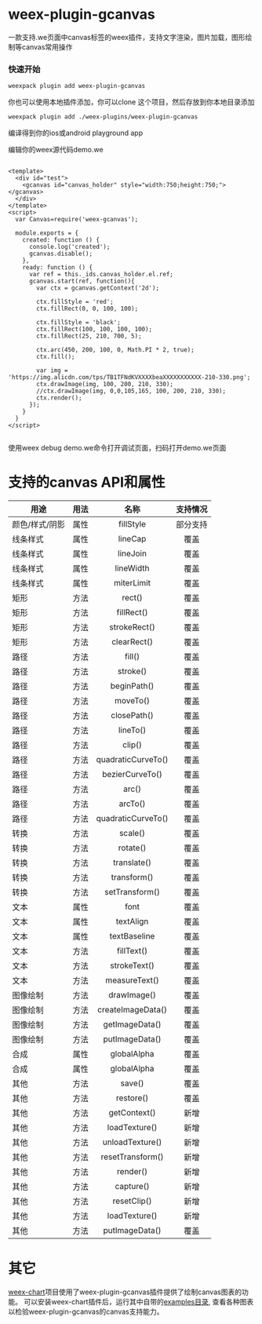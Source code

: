 # weex-plugin-gcanvas



一款支持.we页面中canvas标签的weex插件，支持文字渲染，图片加载，图形绘制等canvas常用操作

### 快速开始

``` bash
weexpack plugin add weex-plugin-gcanvas
```
你也可以使用本地插件添加，你可以clone 这个项目，然后存放到你本地目录添加
``` bash
weexpack plugin add ./weex-plugins/weex-plugin-gcanvas
```
编译得到你的ios或android playground app

编辑你的weex源代码demo.we

``` we

<template>
  <div id="test">
    <gcanvas id="canvas_holder" style="width:750;height:750;"></gcanvas>
  </div>
</template>
<script>
  var Canvas=require('weex-gcanvas');
  
  module.exports = {
    created: function () {      
      console.log('created');     
      gcanvas.disable();
    },
    ready: function () {
      var ref = this._ids.canvas_holder.el.ref;
      gcanvas.start(ref, function(){
        var ctx = gcanvas.getContext('2d');
        
        ctx.fillStyle = 'red';
        ctx.fillRect(0, 0, 100, 100);
        
        ctx.fillStyle = 'black';
        ctx.fillRect(100, 100, 100, 100);
        ctx.fillRect(25, 210, 700, 5);
        
        ctx.arc(450, 200, 100, 0, Math.PI * 2, true);
        ctx.fill();
        
        var img = 'https://img.alicdn.com/tps/TB1TFNdKVXXXXbeaXXXXXXXXXXX-210-330.png';
        ctx.drawImage(img, 100, 200, 210, 330);
        //ctx.drawImage(img, 0,0,105,165, 100, 200, 210, 330);
        ctx.render();
      });
    }
  }
</script>


```

使用weex debug demo.we命令打开调试页面，扫码打开demo.we页面

# 支持的canvas API和属性

| 用途          | 用法         |   名称  | 支持情况  |
| ------------ | :-------------:| :-------:|:----------:|
| 颜色/样式/阴影     | 属性 | fillStyle | 部分支持 |
| 线条样式      | 属性      |  lineCap | 覆盖 |
| 线条样式 | 属性     |    lineJoin | 覆盖 |
| 线条样式 | 属性   |   lineWidth | 覆盖 |
| 线条样式 | 属性   | miterLimit | 覆盖 |
| 矩形 | 方法   | rect() | 覆盖 |
| 矩形 | 方法   | fillRect() | 覆盖 |
| 矩形 | 方法   | strokeRect() | 覆盖 |
| 矩形 | 方法   | clearRect() | 覆盖 |
| 路径 | 方法   | fill() | 覆盖 |
| 路径 | 方法   | stroke() | 覆盖 |
| 路径 | 方法   | beginPath() | 覆盖 |
| 路径 | 方法   | moveTo() | 覆盖 |
| 路径 | 方法   | closePath() | 覆盖 |
| 路径 | 方法   | lineTo() | 覆盖 |
| 路径 | 方法   | clip() | 覆盖 |
| 路径 | 方法   | quadraticCurveTo() | 覆盖 |
| 路径 | 方法   | bezierCurveTo() | 覆盖 |
| 路径 | 方法   | arc() | 覆盖 |
| 路径 | 方法   | arcTo() | 覆盖 |
| 路径 | 方法   | quadraticCurveTo() | 覆盖 |
| 转换 | 方法   | scale() | 覆盖 |
| 转换 | 方法   | rotate() | 覆盖 |
| 转换 | 方法   | translate() | 覆盖 |
| 转换 | 方法   | transform() | 覆盖 |
| 转换 | 方法   | setTransform() | 覆盖 |
| 文本 | 属性   |	font | 覆盖 |
| 文本 | 属性   |	textAlign | 覆盖 |
| 文本 | 属性   |	textBaseline | 覆盖 |
| 文本 | 方法   | fillText() | 覆盖 |
| 文本 | 方法   | strokeText() | 覆盖 |
| 文本 | 方法   | measureText() | 覆盖 |
| 图像绘制 | 方法   |	drawImage() | 覆盖 |
| 图像绘制 | 方法   | createImageData() | 覆盖 |
| 图像绘制 | 方法   | getImageData() | 覆盖 |
| 图像绘制 | 方法   | putImageData() | 覆盖 |
| 合成 | 属性   | globalAlpha | 覆盖 |
| 合成 | 属性   | globalAlpha | 覆盖 |
| 其他 | 方法   |	save() | 覆盖 |
| 其他 | 方法   | restore() | 覆盖 |
| 其他 | 方法   | getContext() | 新增 |
| 其他 | 方法   | loadTexture() | 新增 |
| 其他 | 方法   | unloadTexture() | 新增 |
| 其他 | 方法   | resetTransform() | 新增 |
| 其他 | 方法   | render() | 新增 |
| 其他 | 方法   | capture() | 新增 |
| 其他 | 方法   | resetClip() | 新增 |
| 其他 | 方法   | loadTexture() | 新增 |
| 其他 | 方法   | putImageData() | 覆盖 |



# 其它
[weex-chart](https://github.com/weexteam/weex-plugins/tree/master/weex-plugin-chart)项目使用了weex-plugin-gcanvas插件提供了绘制canvas图表的功能。
可以安装weex-chart插件后，运行其中自带的[examples目录](https://github.com/weexteam/weex-plugins/tree/master/weex-plugin-chart/examples), 查看各种图表以检验weex-plugin-gcanvas的canvas支持能力。

